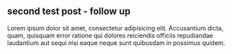 ## second test post - follow up ##

Lorem ipsum dolor sit amet, consectetur adipisicing elit. Accusantium dicta, quam, quisquam error ratione qui dolores reiciendis officiis repudiandae laudantium aut sequi nisi eaque neque sunt quibusdam in possimus quidem.